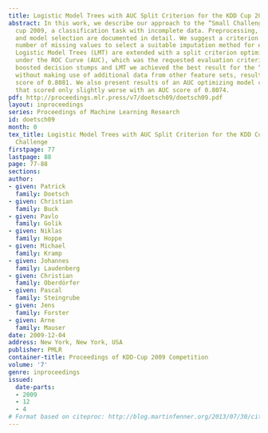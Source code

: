 ```yaml
---
title: Logistic Model Trees with AUC Split Criterion for the KDD Cup 2009 Small Challenge
abstract: In this work, we describe our approach to the “Small Challenge” of the KDD
  cup 2009, a classification task with incomplete data. Preprocessing, feature extraction
  and model selection are documented in detail. We suggest a criterion based on the
  number of missing values to select a suitable imputation method for each feature.
  Logistic Model Trees (LMT) are extended with a split criterion optimizing the Area
  under the ROC Curve (AUC), which was the requested evaluation criterion. By stacking
  boosted decision stumps and LMT we achieved the best result for the “Small Challenge”
  without making use of additional data from other feature sets, resulting in an AUC
  score of 0.8081. We also present results of an AUC optimizing model combination
  that scored only slightly worse with an AUC score of 0.8074.
pdf: http://proceedings.mlr.press/v7/doetsch09/doetsch09.pdf
layout: inproceedings
series: Proceedings of Machine Learning Research
id: doetsch09
month: 0
tex_title: Logistic Model Trees with AUC Split Criterion for the KDD Cup 2009 Small
  Challenge
firstpage: 77
lastpage: 88
page: 77-88
sections: 
author:
- given: Patrick
  family: Doetsch
- given: Christian
  family: Buck
- given: Pavlo
  family: Golik
- given: Niklas
  family: Hoppe
- given: Michael
  family: Kramp
- given: Johannes
  family: Laudenberg
- given: Christian
  family: Oberdörfer
- given: Pascal
  family: Steingrube
- given: Jens
  family: Forster
- given: Arne
  family: Mauser
date: 2009-12-04
address: New York, New York, USA
publisher: PMLR
container-title: Proceedings of KDD-Cup 2009 Competition
volume: '7'
genre: inproceedings
issued:
  date-parts:
  - 2009
  - 12
  - 4
# Format based on citeproc: http://blog.martinfenner.org/2013/07/30/citeproc-yaml-for-bibliographies/
---
```

